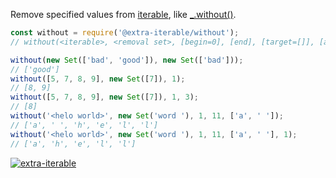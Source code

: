 Remove specified values from [iterable], like [_.without()].

```javascript
const without = require('@extra-iterable/without');
// without(<iterable>, <removal set>, [begin=0], [end], [target=[]], [at])

without(new Set(['bad', 'good']), new Set(['bad']));
// ['good']
without([5, 7, 8, 9], new Set([7]), 1);
// [8, 9]
without([5, 7, 8, 9], new Set([7]), 1, 3);
// [8]
without('<helo world>', new Set('word '), 1, 11, ['a', ' ']);
// ['a', ' ', 'h', 'e', 'l', 'l']
without('<helo world>', new Set('word '), 1, 11, ['a', ' '], 1);
// ['a', 'h', 'e', 'l', 'l']
```


[![extra-iterable](https://i.imgur.com/KR83Nzx.jpg)](https://www.npmjs.com/package/extra-iterable)

[iterable]: https://developer.mozilla.org/en-US/docs/Web/JavaScript/Reference/Iteration_protocols
[_.without()]: http://underscorejs.org/#without
